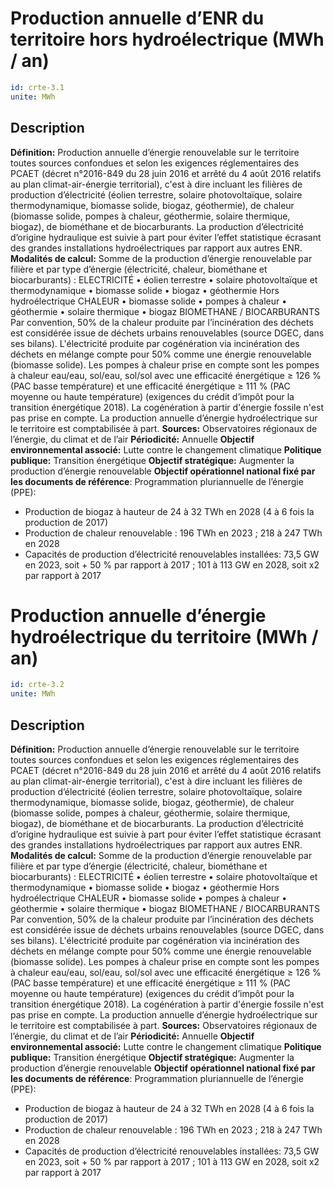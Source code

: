 # Production annuelle d’ENR du territoire hors hydroélectrique (MWh / an)
```yaml
id: crte-3.1
unite: MWh
```
## Description

**Définition:** Production annuelle d’énergie renouvelable sur le territoire toutes sources confondues et selon les exigences réglementaires des PCAET (décret n°2016-849 du 28 juin 2016 et arrêté du 4 août 2016 relatifs au plan climat-air-énergie territorial), c'est à dire incluant les filières de production d’électricité (éolien terrestre, solaire photovoltaïque, solaire thermodynamique, biomasse solide, biogaz, géothermie), de chaleur (biomasse solide, pompes à chaleur, géothermie, solaire thermique, biogaz), de biométhane et de biocarburants.
La production d’électricité d’origine hydraulique est suivie à part pour éviter l’effet statistique écrasant des grandes installations hydroélectriques par rapport aux autres ENR.
**Modalités de calcul:** Somme de la production d’énergie renouvelable par filière et par type d’énergie (électricité, chaleur, biométhane et biocarburants) :
ELECTRICITÉ
• éolien terrestre
• solaire photovoltaïque et thermodynamique
• biomasse solide
• biogaz
• géothermie
Hors hydroélectrique
CHALEUR
• biomasse solide
• pompes à chaleur
• géothermie
• solaire thermique
• biogaz
BIOMETHANE / BIOCARBURANTS
Par convention, 50% de la chaleur produite par l’incinération des déchets est considérée issue de déchets urbains renouvelables (source DGEC, dans ses bilans).
L'électricité produite par cogénération via incinération des déchets en mélange compte pour 50% comme une énergie renouvelable (biomasse solide).
Les pompes à chaleur prise en compte sont les pompes à chaleur eau/eau, sol/eau, sol/sol avec une efficacité énergétique ≥ 126 % (PAC basse température) et une efficacité énergétique ≥ 111 % (PAC moyenne ou haute température) (exigences du crédit d’impôt pour la transition énergétique 2018). La cogénération à partir d'énergie fossile n'est pas prise en compte.
La production annuelle d’énergie hydroélectrique sur le territoire est comptabilisée à part.
**Sources:** Observatoires régionaux de l’énergie, du climat et de l’air
**Périodicité:** Annuelle
**Objectif environnemental associé:** Lutte contre le changement climatique
**Politique publique:** Transition énergétique
**Objectif stratégique:** Augmenter la production d’énergie renouvelable
**Objectif opérationnel national fixé par les documents de référence**: Programmation pluriannuelle de l’énergie (PPE):
- Production de biogaz à hauteur de 24 à 32 TWh en 2028 (4 à 6 fois la production de 2017)
- Production de chaleur renouvelable : 196 TWh en 2023 ; 218 à 247 TWh en 2028
- Capacités de production d’électricité renouvelables installées: 73,5 GW en 2023, soit + 50 % par rapport à 2017 ; 101 à 113 GW en 2028, soit x2 par rapport à 2017

# Production annuelle d’énergie hydroélectrique du territoire (MWh / an)
```yaml
id: crte-3.2
unite: MWh
```
## Description

**Définition:** Production annuelle d’énergie renouvelable sur le territoire toutes sources confondues et selon les exigences réglementaires des PCAET (décret n°2016-849 du 28 juin 2016 et arrêté du 4 août 2016 relatifs au plan climat-air-énergie territorial), c'est à dire incluant les filières de production d’électricité (éolien terrestre, solaire photovoltaïque, solaire thermodynamique, biomasse solide, biogaz, géothermie), de chaleur (biomasse solide, pompes à chaleur, géothermie, solaire thermique, biogaz), de biométhane et de biocarburants.
La production d’électricité d’origine hydraulique est suivie à part pour éviter l’effet statistique écrasant des grandes installations hydroélectriques par rapport aux autres ENR.
**Modalités de calcul:** Somme de la production d’énergie renouvelable par filière et par type d’énergie (électricité, chaleur, biométhane et biocarburants) :
ELECTRICITÉ
• éolien terrestre
• solaire photovoltaïque et thermodynamique
• biomasse solide
• biogaz
• géothermie
Hors hydroélectrique
CHALEUR
• biomasse solide
• pompes à chaleur
• géothermie
• solaire thermique
• biogaz
BIOMETHANE / BIOCARBURANTS
Par convention, 50% de la chaleur produite par l’incinération des déchets est considérée issue de déchets urbains renouvelables (source DGEC, dans ses bilans).
L'électricité produite par cogénération via incinération des déchets en mélange compte pour 50% comme une énergie renouvelable (biomasse solide).
Les pompes à chaleur prise en compte sont les pompes à chaleur eau/eau, sol/eau, sol/sol avec une efficacité énergétique ≥ 126 % (PAC basse température) et une efficacité énergétique ≥ 111 % (PAC moyenne ou haute température) (exigences du crédit d’impôt pour la transition énergétique 2018). La cogénération à partir d'énergie fossile n'est pas prise en compte.
La production annuelle d’énergie hydroélectrique sur le territoire est comptabilisée à part.
**Sources:** Observatoires régionaux de l’énergie, du climat et de l’air
**Périodicité:** Annuelle
**Objectif environnemental associé:** Lutte contre le changement climatique
**Politique publique:** Transition énergétique
**Objectif stratégique:** Augmenter la production d’énergie renouvelable
**Objectif opérationnel national fixé par les documents de référence**: Programmation pluriannuelle de l’énergie (PPE):
- Production de biogaz à hauteur de 24 à 32 TWh en 2028 (4 à 6 fois la production de 2017)
- Production de chaleur renouvelable : 196 TWh en 2023 ; 218 à 247 TWh en 2028
- Capacités de production d’électricité renouvelables installées: 73,5 GW en 2023, soit + 50 % par rapport à 2017 ; 101 à 113 GW en 2028, soit x2 par rapport à 2017
